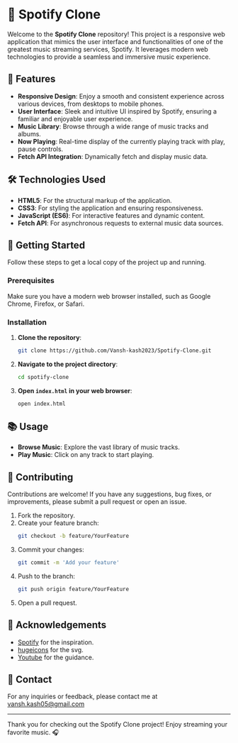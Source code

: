 # 🎵 Spotify Clone

Welcome to the **Spotify Clone** repository! This project is a responsive web application that mimics the user interface and functionalities of one of the greatest music streaming services, Spotify. It leverages modern web technologies to provide a seamless and immersive music experience.

## 🚀 Features

- **Responsive Design**: Enjoy a smooth and consistent experience across various devices, from desktops to mobile phones.
- **User Interface**: Sleek and intuitive UI inspired by Spotify, ensuring a familiar and enjoyable user experience.
- **Music Library**: Browse through a wide range of music tracks and albums.
- **Now Playing**: Real-time display of the currently playing track with play, pause controls.
- **Fetch API Integration**: Dynamically fetch and display music data.

## 🛠️ Technologies Used

- **HTML5**: For the structural markup of the application.
- **CSS3**: For styling the application and ensuring responsiveness.
- **JavaScript (ES6)**: For interactive features and dynamic content.
- **Fetch API**: For asynchronous requests to external music data sources.

## 🎯 Getting Started

Follow these steps to get a local copy of the project up and running.

### Prerequisites

Make sure you have a modern web browser installed, such as Google Chrome, Firefox, or Safari.

### Installation

1. **Clone the repository**:
   ```bash
   git clone https://github.com/Vansh-kash2023/Spotify-Clone.git
   ```

2. **Navigate to the project directory**:
   ```bash
   cd spotify-clone
   ```

3. **Open `index.html` in your web browser**:
   ```bash
   open index.html
   ```

## 📚 Usage

- **Browse Music**: Explore the vast library of music tracks.
- **Play Music**: Click on any track to start playing.

## 🤝 Contributing

Contributions are welcome! If you have any suggestions, bug fixes, or improvements, please submit a pull request or open an issue.

1. Fork the repository.
2. Create your feature branch:
   ```bash
   git checkout -b feature/YourFeature
   ```
3. Commit your changes:
   ```bash
   git commit -m 'Add your feature'
   ```
4. Push to the branch:
   ```bash
   git push origin feature/YourFeature
   ```
5. Open a pull request.


## 🎵 Acknowledgements

- [Spotify](https://www.spotify.com) for the inspiration.
- [hugeicons](https://hugeicons.com/) for the svg.
- [Youtube](https://www.youtube.com/watch?v=CYwEq1GdU4E&list=PLu0W_9lII9agq5TrH9XLIKQvv0iaF2X3w&index=84&ab_channel=CodeWithHarry) for the guidance.

## 📧 Contact

For any inquiries or feedback, please contact me at vansh.kash05@gmail.com

---

Thank you for checking out the Spotify Clone project! Enjoy streaming your favorite music. 🎧
